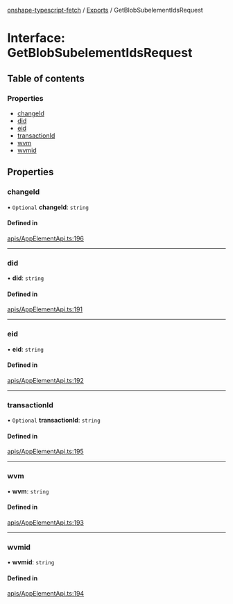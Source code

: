 [onshape-typescript-fetch](../README.md) / [Exports](../modules.md) / GetBlobSubelementIdsRequest

# Interface: GetBlobSubelementIdsRequest

## Table of contents

### Properties

- [changeId](GetBlobSubelementIdsRequest.md#changeid)
- [did](GetBlobSubelementIdsRequest.md#did)
- [eid](GetBlobSubelementIdsRequest.md#eid)
- [transactionId](GetBlobSubelementIdsRequest.md#transactionid)
- [wvm](GetBlobSubelementIdsRequest.md#wvm)
- [wvmid](GetBlobSubelementIdsRequest.md#wvmid)

## Properties

### changeId

• `Optional` **changeId**: `string`

#### Defined in

[apis/AppElementApi.ts:196](https://github.com/toebes/onshape-typescript-fetch/blob/3e11ae1/apis/AppElementApi.ts#L196)

___

### did

• **did**: `string`

#### Defined in

[apis/AppElementApi.ts:191](https://github.com/toebes/onshape-typescript-fetch/blob/3e11ae1/apis/AppElementApi.ts#L191)

___

### eid

• **eid**: `string`

#### Defined in

[apis/AppElementApi.ts:192](https://github.com/toebes/onshape-typescript-fetch/blob/3e11ae1/apis/AppElementApi.ts#L192)

___

### transactionId

• `Optional` **transactionId**: `string`

#### Defined in

[apis/AppElementApi.ts:195](https://github.com/toebes/onshape-typescript-fetch/blob/3e11ae1/apis/AppElementApi.ts#L195)

___

### wvm

• **wvm**: `string`

#### Defined in

[apis/AppElementApi.ts:193](https://github.com/toebes/onshape-typescript-fetch/blob/3e11ae1/apis/AppElementApi.ts#L193)

___

### wvmid

• **wvmid**: `string`

#### Defined in

[apis/AppElementApi.ts:194](https://github.com/toebes/onshape-typescript-fetch/blob/3e11ae1/apis/AppElementApi.ts#L194)
